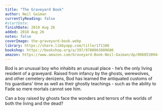 ```yaml
---
title: "The Graveyard Book"
author: Neil Gaiman
currentlyReading: false
#startDate:
finishDate: 2018 Aug 26
added: 2018 Aug 26
notes: false
coverImage: the-graveyard-book.webp
library: https://share.libbyapp.com/title/171106
bookshop: https://bookshop.org/a/397/9780063089686
amazon: https://www.amazon.com/Graveyard-Book-Neil-Gaiman/dp/0060530944
---
```


Bod is an unusual boy who inhabits an unusual place - he’s the only living resident of a graveyard. Raised from infancy by the ghosts, werewolves, and other cemetery denizens, Bod has learned the antiquated customs of his guardians' time as well as their ghostly teachings - such as the ability to Fade so mere mortals cannot see him.

Can a boy raised by ghosts face the wonders and terrors of the worlds of both the living and the dead?  
